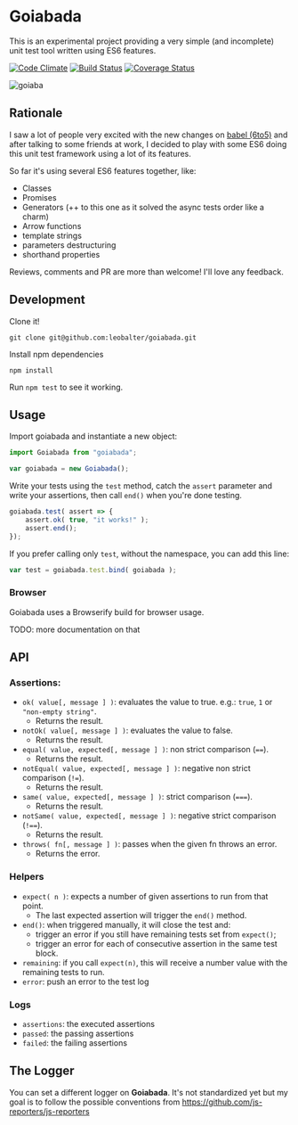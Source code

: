 # Goiabada

This is an experimental project providing a very simple (and incomplete) unit test tool written using ES6 features.

[![Code Climate](https://codeclimate.com/github/leobalter/goiabada/badges/gpa.svg)](https://codeclimate.com/github/leobalter/goiabada)
[![Build Status](https://travis-ci.org/leobalter/goiabada.svg?branch=master)](https://travis-ci.org/leobalter/goiabada)
[![Coverage Status](https://coveralls.io/repos/leobalter/goiabada/badge.svg)](https://coveralls.io/r/leobalter/goiabada)

![goiaba](https://cloud.githubusercontent.com/assets/301201/6330134/e3237ddc-bb43-11e4-89c1-169637aa7108.jpg)

## Rationale

I saw a lot of people very excited with the new changes on [babel (6to5)](https://babeljs.io/) and after talking to some friends at work, I decided to play with some ES6 doing this unit test framework using a lot of its features.

So far it's using several ES6 features together, like:

- Classes
- Promises
- Generators (++ to this one as it solved the async tests order like a charm)
- Arrow functions
- template strings
- parameters destructuring
- shorthand properties

Reviews, comments and PR are more than welcome! I'll love any feedback.

## Development

Clone it!

```
git clone git@github.com:leobalter/goiabada.git
```

Install npm dependencies

```
npm install
```

Run `npm test` to see it working.

## Usage

Import goiabada and instantiate a new object:

```js
import Goiabada from "goiabada";

var goiabada = new Goiabada();
```

Write your tests using the `test` method, catch the `assert` parameter and write your assertions, then call `end()` when you're done testing.

```js
goiabada.test( assert => {
    assert.ok( true, "it works!" );
    assert.end();
});
```

If you prefer calling only `test`, without the namespace, you can add this line:

```js
var test = goiabada.test.bind( goiabada );
```

### Browser

Goiabada uses a Browserify build for browser usage.

TODO: more documentation on that

## API

### Assertions:

- `ok( value[, message ] )`: evaluates the value to true. e.g.: `true`, `1` or `"non-empty string"`.
  - Returns the result.
- `notOk( value[, message ] )`: evaluates the value to false.
  - Returns the result.
- `equal( value, expected[, message ] )`: non strict comparison (`==`).
  - Returns the result.
- `notEqual( value, expected[, message ] )`: negative non strict comparison (`!=`).
  - Returns the result.
- `same( value, expected[, message ] )`: strict comparison (`===`).
  - Returns the result.
- `notSame( value, expected[, message ] )`: negative strict comparison (`!==`).
  - Returns the result.
- `throws( fn[, message ] )`: passes when the given fn throws an error.
  - Returns the error.

### Helpers

- `expect( n )`: expects a number of given assertions to run from that point.
  - The last expected assertion will trigger the `end()` method.
- `end()`: when triggered manually, it will close the test and:
  - trigger an error if you still have remaining tests set from `expect()`;
  - trigger an error for each of consecutive assertion in the same test block.
- `remaining`: if you call `expect(n)`, this will receive a number value with the remaining tests to run.
- `error`: push an error to the test log

### Logs

- `assertions`: the executed assertions
- `passed`: the passing assertions
- `failed`: the failing assertions

## The Logger

You can set a different logger on **Goiabada**. It's not standardized yet but my goal is to follow the possible conventions from https://github.com/js-reporters/js-reporters
